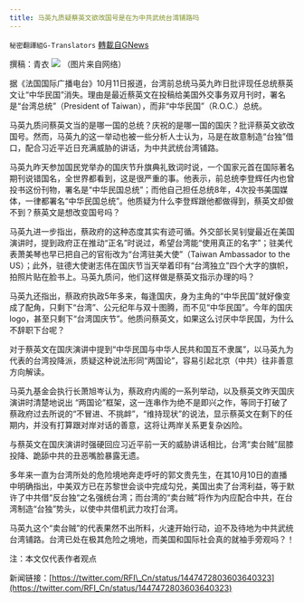 ```yaml
---
title: 马英九质疑蔡英文欲改国号是在为中共武统台湾铺路吗
---
```

`秘密翻譯組G-Translators` [轉載自GNews](https://gnews.org/zh-hans/1587471/)

撰稿：青衣
![](https://assets.gnews.org/wp-content/uploads/2021/10/图片1-34.png)
（图片来自网络）

据《法国国际广播电台》10月11日报道，台湾前总统马英九昨日批评现任总统蔡英文让“中华民国”消失。理由是最近蔡英文在投稿给美国外交事务双月刊时，署名是“台湾总统”（President of Taiwan），而非“中华民国”（R.O.C.）总统。

马英九质问蔡英文当的是哪一国的总统？庆祝的是哪一国的国庆？批评蔡英文欲改国号。然而，马英九的这一举动也被一些分析人士认为，马是在故意制造“台独”借口，配合习近平近日充满威胁的讲话，为中共武统台湾铺路。

马英九昨天参加国民党举办的国庆节升旗典礼致词时说，一个国家元首在国际著名期刊说错国名，全世界都看到，这是很严重的事。他表示，前总统李登辉任内也曾投书这份刊物，署名是“中华民国总统”；而他自己担任总统8年，4次投书美国媒体，一律都署名“中华民国总统”。他质疑为什么李登辉跟他都做得到，蔡英文却做不到？蔡英文是想改变国号吗？

马英九进一步指出，蔡政府的这种态度其实有迹可循。外交部长吴钊燮最近在美国演讲时，提到政府正在推动“正名”时说过，希望台湾能“使用真正的名字”；驻美代表萧美琴也早已把自己的官衔改为“台湾驻美大使”（Taiwan Ambassador to the US）；此外，驻德大使谢志伟在国庆节当天举着印有“台湾独立”四个大字的旗帜，拍照片贴在脸书上。马英九质问，他们这样做是蔡英文指示办理的吗？

马英九还指出，蔡政府执政5年多来，每逢国庆，身为主角的“中华民国”就好像变成了配角，只剩下“台湾”、公元纪年与双十图腾，而不见“中华民国”。今年的国庆logo，甚至只剩下“台湾国庆节”。他质问蔡英文，如果这么讨厌中华民国，为什么不辞职下台呢？

对于蔡英文在国庆演讲中提到“中华民国与中华人民共和国互不隶属”，以马英九为代表的台湾投降派，质疑这种说法形同“两国论”，容易引起北京（中共）往非善意方向解读。

马英九基金会执行长萧旭岑认为，蔡政府内阁的一系列举动，以及蔡英文昨天国庆演讲时清楚地说出 “两国论”框架，这一连串作为绝不是即兴之作，等同于打破了蔡政府过去所说的“不冒进、不挑衅”，“维持现状”的说法，显示蔡英文在剩下的任期内，并没有打算跟对岸对话的善意，这将让两岸关系更复杂凶险。

与蔡英文在国庆演讲时强硬回应习近平前一天的威胁讲话相比，台湾“卖台贼”屈膝投降、跪舔中共的丑恶嘴脸暴露无遗。

多年来一直为台湾所处的危险境地奔走呼吁的郭文贵先生，在其10月10日的直播中明确指出，中美双方已在苏黎世会谈中完成勾兑，美国出卖了台湾利益，等于默许了中共借“反台独“之名强统台湾；而台湾的“卖台贼”将作为内应配合中共，在台湾制造“台独”势头，以使中共借机武力攻打台湾。

马英九这个“卖台贼”的代表果然不出所料，火速开始行动，迫不及待地为中共武统台湾铺路。台湾已处在极其危险之境地，而美国和国际社会真的就袖手旁观吗？！

注：本文仅代表作者观点

新闻链接：[https://twitter.com/RFI\_Cn/status/1447472803603640323](https://twitter.com/RFI_Cn/status/1447472803603640323)
